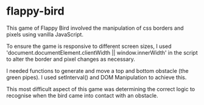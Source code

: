 # flappy-bird
This game of Flappy Bird involved the  manipulation of css borders and pixels using vanilla JavaScript. 

To ensure the game is responsive to different screen sizes, I used 'document.documentElement.clientWidth || window.innerWidth' in the script to alter the border and pixel changes as necessary.

I needed functions to generate and move a top and bottom obstacle (the green pipes).  I used setInterval() and DOM Manipulation to achieve this. 

This most difficult aspect of this game was determining the correct logic to recognise when the bird came into contact with an obstacle. 
